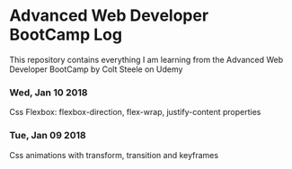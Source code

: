 # Advanced Web Developer BootCamp Log
This repository contains everything I am learning from the Advanced Web Developer BootCamp by Colt Steele on Udemy
### Wed, Jan 10 2018
Css Flexbox: flexbox-direction, flex-wrap, justify-content properties
### Tue, Jan 09 2018
Css animations with transform, transition and keyframes
